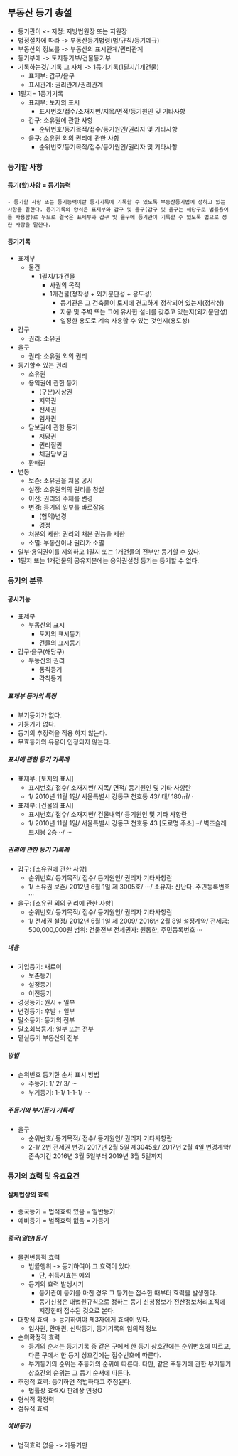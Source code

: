 ## 부동산 등기 총설
- 등기관이 <- 지정: 지방법원장 또는 지원장
- 법정절차에 따라 -> 부동산등기법령(법/규칙/등기예규)
- 부동산의 정보를 -> 부동산의 표시관계/권리관계
- 등기부에 -> 토지등기부/건물등기부
- 기록하는것/ 기록 그 자체 -> 1등기기록(1필지/1개건물)
    - 표제부: 갑구/을구
    - 표시관계: 권리관계/권리관계
-  1필지= 1등기기록
    - 표제부: 토지의 표시
        - 표시번호/접수/소재지번/지목/면적/등기원인 및 기타사항
    - 갑구: 소유권에 관한 사항
        - 순위번호/등기목적/접수/등기원인/권리자 및 기타사항
    - 을구: 소유권 외의 권리에 관한 사항
        - 순위번호/등기목적/접수/등기원인/권리자 및 기타사항
### 등기할 사항
#### 등기(할)사항 = 등기능력
    - 등기할 사항 또는 등기능력이란 등기기록에 기록할 수 있도록 부동산등기법에 정하고 있는 사항을 말한다. 등기기록의 양식은 표제부와 갑구 및 을구(갑구 및 을구는 해당구로 법률용어를 사용함)로 두므로 결국은 표제부와 갑구 및 을구에 등기관이 기록할 수 있도록 법으로 정한 사항을 말한다.
#### 등기기록
- 표제부
    - 물건
        - 1필지/1개건물
            - 사권의 목적
            - 1개건물(정착성 + 외기분단성 + 용도성)
                - 등기관은 그 건축물이 토지에 견고하게 정착되어 있는지(정착성)
                - 지붕 및 주벽 또는 그에 유사한 설비를 갖추고 있는지(외기분단성)
                - 일정한 용도로 계속 사용할 수 있는 것인지(용도성)
- 갑구
    - 권리: 소유권
- 을구
    - 권리: 소유권 외의 권리
- 등기할수 있는 권리
    - 소유권
    - 용익권에 관한 등기
        - (구분)지상권
        - 지역권
        - 전세권
        - 임차권
    - 담보권에 관한 등기
        - 저당권 
        - 권리질권
        - 채권담보권
    - 환매권
- 변동
    - 보존: 소유권을 처음 공시
    - 설정: 소유권외의 권리를 창설
    - 이전: 권리의 주체를 변경
    - 변경: 등기의 일부를 바로잡음
        - (협의)변경
        - 경정
    - 처분의 제한: 권리의 처분 권능을 제한
    - 소멸: 부동산이나 권리가 소멸
- 일부·용익권이를 제외하고 1필지 또는 1개건물의 전부만 등기할 수 있다.
- 1필지 또는 1개건물의 공유지분에는 용익권설정 등기는 등기할 수 없다.
### 등기의 분류
#### 공시기능
- 표제부
    - 부동산의 표시
        - 토지의 표시등기
        - 건물의 표시등기
- 갑구·을구(해당구)
    - 부동산의 권리
        - 통칙등기
        - 각칙등기
##### 표제부 등기의 특징
- 부기등기가 없다.
- 가등기가 없다.
- 등기의 추정력을 적용 하지 않는다.
- 무효등기의 유용이 인정되지 않는다.
##### 표시에 관한 등기 기록례
- 표제부: [토지의 표시]
    - 표시번호/ 접수/ 소재지번/ 지목/ 면적/ 등기원인 및 기타 사항란
    - 1/ 2010년 11월 1일/ 서울특별시 강동구 천호동 43/ 대/ 180㎡/ ·
- 표제부: [건물의 표시]
    - 표시번호/ 접수/ 소재지번/ 건물내역/ 등기원인 및 기타 사항란
    - 1/ 2010년 11월 1일/ 서울특별시 강동구 천호동 43 [도로명 주소]···/ 벽조슬래브지붕 2층···/ ···
##### 권리에 관한 등기 기록례
- 갑구: [소유권에 관한 사항]
    - 순위번호/ 등기목적/ 접수/ 등기원인/ 권리자 기타사항란
    - 1/ 소유권 보존/ 2012년 6월 1일 제 3005호/ ···/ 소유자: 신난다. 주민등록번호 ···
- 을구: [소유권 외의 권리에 관한 사항]
    - 순위번호/ 등기목적/ 접수/ 등기원인/ 권리자 기타사항란
    - 1/ 전세권 설정/ 2012년 6월 1일 제 2009/ 2016년 2월 8일 설정계약/ 전세금: 500,000,000원 범위: 건물전부 전세권자: 원통한, 주민등록번호 ···
##### 내용
- 기입등기: 새로이
    - 보존등기
    - 설정등기
    - 이전등기
- 경정등기: 원시 + 일부
- 변경등기: 후발 + 일부
- 말소등기: 등기의 전부
- 말소회복등기: 일부 또는 전부
- 멸실등기 부동산의 전부
##### 방법
- 순위번호 등기한 순서 표시 방법
    - 주등기: 1/ 2/ 3/ ···
    - 부기등기: 1-1/ 1-1-1/ ···
##### 주등기와 부기등기 기록례
- 을구
    - 순위번호/ 등기목적/ 접수/ 등기원인/ 권리자 기타사항란
    - 2-1/ 2번 전세권 변경/ 2017년 2월 5일 제3045호/ 2017년 2월 4일 변경계약/ 존속기간 2016년 3월 5일부터 2019년 3월 5일까지
### 등기의 효력 및 유효요건
#### 실체법상의 효력
- 종국등기 = 법적효력 있음 = 일반등기
- 예비등기 = 법적효력 없음 = 가등기
##### 종국(일반)등기
- 물권변동적 효력
    - 법률행위 -> 등기하여야 그 효력이 있다.
        - 단, 취득시효는 예외
    - 등기의 효력 발생시기
        - 등기관이 등기를 마친 경우 그 등기는 접수한 때부터 효력을 발생한다.
        - 등기신청은 대법원규칙으로 정하는 등기 신청정보가 전산정보처리조직에 저장한때 접수된 것으로 본다.
- 대항적 효력 -> 등기하여야 제3자에게 효력이 있다.
    - 임차권, 환매권, 신탁등기, 등기기록의 임의적 정보
- 순위확정적 효력
    - 등기의 순서는 등기기록 중 같은 구에서 한 등기 상호간에는 순위번호에 따르고, 다른 구에서 한 등기 상호간에는 접수번호에 따른다.
    - 부기등기의 순위는 주등기의 순위에 따른다. 다만, 같은 주등기에 관한 부기등기 상호간의 순위는 그 등기 순서에 따른다.
- 추정적 효력: 등기하면 적법하다고 추정된다.
    - 법률상 효력X/ 판례상 인정O
- 형식적 확정력
- 점유적 효력
##### 예비등기
- 법적효력 없음 -> 가등기만